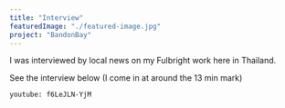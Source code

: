 ```yaml
---
title: "Interview"
featuredImage: "./featured-image.jpg"
project: "BandonBay"
---
```

I was interviewed by local news on my Fulbright work here in Thailand.

See the interview below (I come in at around the 13 min mark)

`youtube: f6LeJLN-YjM`



